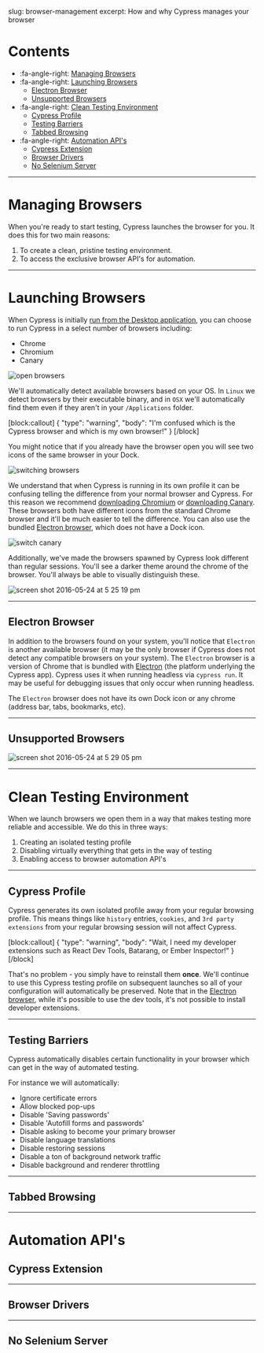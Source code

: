 slug: browser-management
excerpt: How and why Cypress manages your browser

# Contents

- :fa-angle-right: [Managing Browsers](#section-managing-browsers)
- :fa-angle-right: [Launching Browsers](#section-launching-browsers)
  - [Electron Browser](#section-electron-browser)
  - [Unsupported Browsers](#section-unsupported-browsers)
- :fa-angle-right: [Clean Testing Environment](#section-clean-testing-environment)
  - [Cypress Profile](#section-cypress-profile)
  - [Testing Barriers](#section-removing-testing-barriers)
  - [Tabbed Browsing](#section-tabbed-browsing)
- :fa-angle-right: [Automation API's](#section-automation-apis)
  - [Cypress Extension](#section-cypress-extension)
  - [Browser Drivers](#section-browser-drivers)
  - [No Selenium Server](#section-no-selenium-server)

***

# Managing Browsers

When you're ready to start testing, Cypress launches the browser for you. It does this for two main reasons:

1. To create a clean, pristine testing environment.
2. To access the exclusive browser API's for automation.

***

# Launching Browsers

When Cypress is initially [run from the Desktop application](https://on.cypress.io/guides/installing-and-running#section-running-tests-from-the-gui), you can choose to run Cypress in a select number of browsers including:

- Chrome
- Chromium
- Canary

![open browsers](https://cloud.githubusercontent.com/assets/1268976/15519992/11fa3c36-21d2-11e6-9557-9b0f4139ac70.gif)

We'll automatically detect available browsers based on your OS. In `Linux` we detect browsers by their executable binary, and in `OSX` we'll automatically find them even if they aren't in your `/Applications` folder.

[block:callout]
{
  "type": "warning",
  "body": "I'm confused which is the Cypress browser and which is my own browser!"
}
[/block]

You might notice that if you already have the browser open you will see two icons of the same browser in your Dock.

![switching browsers](https://cloud.githubusercontent.com/assets/1268976/15520492/b812cfe6-21d4-11e6-8764-831f33bd0acf.gif)

We understand that when Cypress is running in its own profile it can be confusing telling the difference from your normal browser and Cypress. For this reason we recommend [downloading Chromium](https://download-chromium.appspot.com/) or [downloading Canary](https://www.google.com/chrome/browser/canary.html). These browsers both have different icons from the standard Chrome browser and it'll be much easier to tell the difference. You can also use the bundled [Electron browser](#section-electron-browser), which does not have a Dock icon.

![switch canary](https://cloud.githubusercontent.com/assets/1268976/15520491/b812bfe2-21d4-11e6-99ea-c77dae947b26.gif)

Additionally, we've made the browsers spawned by Cypress look different than regular sessions. You'll see a darker theme around the chrome of the browser. You'll always be able to visually distinguish these.

![screen shot 2016-05-24 at 5 25 19 pm](https://cloud.githubusercontent.com/assets/1268976/15520464/936b3976-21d4-11e6-8aca-33d05f2c2a8b.png)

***

## Electron Browser

In addition to the browsers found on your system, you'll notice that `Electron` is another available browser (it may be the only browser if Cypress does not detect any compatible browsers on your system). The `Electron` browser is a version of Chrome that is bundled with [Electron](https://electron.atom.io/) (the platform underlying the Cypress app). Cypress uses it when running headless via `cypress run`. It may be useful for debugging issues that only occur when running headless.

The `Electron` browser does not have its own Dock icon or any chrome (address bar, tabs, bookmarks, etc).

***

## Unsupported Browsers

![screen shot 2016-05-24 at 5 29 05 pm](https://cloud.githubusercontent.com/assets/1268976/15520572/12b158a0-21d5-11e6-92e0-2e75e42fa517.png)

***

# Clean Testing Environment

When we launch browsers we open them in a way that makes testing more reliable and accessible. We do this in three ways:

1. Creating an isolated testing profile
2. Disabling virtually everything that gets in the way of testing
3. Enabling access to browser automation API's

***

## Cypress Profile

Cypress generates its own isolated profile away from your regular browsing profile. This means things like `history` entries, `cookies`, and `3rd party extensions` from your regular browsing session will not affect Cypress.

[block:callout]
{
  "type": "warning",
  "body": "Wait, I need my developer extensions such as React Dev Tools, Batarang, or Ember Inspector!"
}
[/block]

That's no problem - you simply have to reinstall them **once**. We'll continue to use this Cypress testing profile on subsequent launches so all of your configuration will automatically be preserved. Note that in the [Electron browser](#section-electron-browser), while it's possible to use the dev tools, it's not possible to install developer extensions.

***

## Testing Barriers

Cypress automatically disables certain functionality in your browser which can get in the way of automated testing.

For instance we will automatically:

- Ignore certificate errors
- Allow blocked pop-ups
- Disable 'Saving passwords'
- Disable 'Autofill forms and passwords'
- Disable asking to become your primary browser
- Disable language translations
- Disable restoring sessions
- Disable a ton of background network traffic
- Disable background and renderer throttling

***

## Tabbed Browsing

***

# Automation API's

## Cypress Extension
<talk about not using the debugger protocol>

***

## Browser Drivers

***

## No Selenium Server
